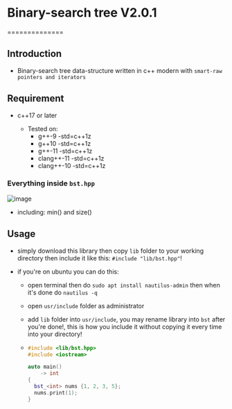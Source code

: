 # Binary-search tree V2.0.1

==============

## Introduction

- Binary-search tree data-structure written in c++ modern with `smart-raw pointers and iterators`

## Requirement

- c++17 or later

  - Tested on:
    - g++-9 -std=c++1z
    - g++10 -std=c++1z
    - g++-11 -std=c++1z
    - clang++-11 -std=c++1z
    - clang++-10 -std=c++1z

### Everything inside `bst.hpp`

![image](https://user-images.githubusercontent.com/62993724/130318791-18abc0c2-0e1c-46eb-90d0-57de1792f549.png)

- including: min() and size()

## Usage

- simply download this library then copy `lib` folder to your working directory then include it like this: `#include "lib/bst.hpp"`!

- if you're on ubuntu you can do this:

  - open terminal then do `sudo apt install nautilus-admin` then when it's done do `nautilus -q`
  - open `usr/include` folder as administrator
  - add `lib` folder into `usr/include`, you may rename library into `bst` after you're done!, this is how you include it without copying it every time into your directory!

  - ```cpp
    #include <lib/bst.hpp>
    #include <iostream>

    auto main()
        -> int
    {
      bst_<int> nums {1, 2, 3, 5};
      nums.print(1);
    }
    ```
